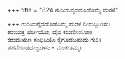 +++
title = "824 ಗುರಿಯನೈದದೊಡೊಮ್ಮೆ ಮರಳಿ"

+++
ಗುರಿಯನೈದದೊಡೊಮ್ಮೆ ಮರಳಿ ನೀನುಜ್ಜುಗಿಸು।  
ಕರಯುಕ್ತಿ ಪೆರ್ಚಿಯೋ, ದೈವ ಕರುಣಿಸಿಯೋ॥  
ಕರುಮಋಣ ಸಂಧಿಸಿಯೊ ಕೈಗೂಡಬಹುದು ಗುರಿ।  
ಪರವೆಯಿಡದುಜ್ಜುಗಿಸು - ಮಂಕುತಿಮ್ಮ॥  
